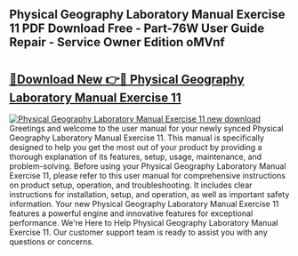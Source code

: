 ## Physical Geography Laboratory Manual Exercise 11 PDF Download Free - Part-76W User Guide Repair - Service Owner Edition oMVnf

# <h2><a href="http://bc47198.oget.top/?id=Physical+Geography+Laboratory+Manual+Exercise+11">🔗Download New 👉🔴 Physical Geography Laboratory Manual Exercise 11</a></h2>

[![Physical Geography Laboratory Manual Exercise 11 new download](https://i.imgur.com/5g1atiW.png)](http://bc47198.oget.top/?id=Physical+Geography+Laboratory+Manual+Exercise+11)
Greetings and welcome to the user manual for your newly synced Physical Geography Laboratory Manual Exercise 11. This manual is specifically designed to help you get the most out of your product by providing a thorough explanation of its features, setup, usage, maintenance, and problem-solving. Before using your Physical Geography Laboratory Manual Exercise 11, please refer to this user manual for comprehensive instructions on product setup, operation, and troubleshooting. It includes clear instructions for installation, setup, and operation, as well as important safety information. Your new Physical Geography Laboratory Manual Exercise 11 features a powerful engine and innovative features for exceptional performance. We're Here to Help Physical Geography Laboratory Manual Exercise 11. Our customer support team is ready to assist you with any questions or concerns.
